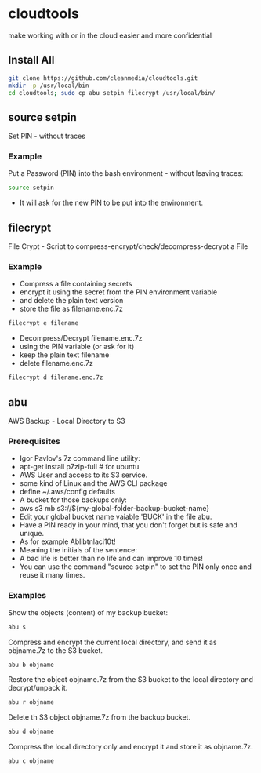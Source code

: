 # cloudtools
make working with or in the cloud easier and more confidential

## Install All
```bash
git clone https://github.com/cleanmedia/cloudtools.git
mkdir -p /usr/local/bin
cd cloudtools; sudo cp abu setpin filecrypt /usr/local/bin/
```

## source setpin
Set PIN - without traces

### Example

Put a Password (PIN) into the bash environment - without leaving traces:
```bash
source setpin
```

* It will ask for the new PIN to be put into the environment.


## filecrypt
File Crypt - Script to compress-encrypt/check/decompress-decrypt a File

### Example

* Compress a file containing secrets
* encrypt it using the secret from the PIN environment variable
* and delete the plain text version
* store the file as filename.enc.7z

```bash
filecrypt e filename
```

* Decompress/Decrypt filename.enc.7z
* using the PIN variable (or ask for it)
* keep the plain text filename
* delete filename.enc.7z

```bash
filecrypt d filename.enc.7z
```


## abu
AWS Backup - Local Directory to S3

### Prerequisites

* Igor Pavlov's 7z command line utility:
* apt-get install p7zip-full # for ubuntu
* AWS User and access to its S3 service.
* some kind of Linux and the AWS CLI package
* define ~/.aws/config defaults
* A bucket for those backups only:
* aws s3 mb s3://${my-global-folder-backup-bucket-name}
* Edit your global bucket name vaiable 'BUCK' in the file abu.
* Have a PIN ready in your mind, that you don't forget but is safe and unique.
* As for example Ablibtnlaci10t!
* Meaning the initials of the sentence:
* A bad life is better than no life and can improve 10 times!
* You can use the command "source setpin" to set the PIN only once and reuse it many times.

### Examples

Show the objects (content) of my backup bucket:
```bash
abu s
```

Compress and encrypt the current local directory, and send it as objname.7z to the S3 bucket.
```bash
abu b objname
```

Restore the object objname.7z from the S3 bucket to the local directory and decrypt/unpack it.
```bash
abu r objname
```

Delete th S3 object objname.7z from the backup bucket.
```bash
abu d objname
```

Compress the local directory only and encrypt it and store it as objname.7z.
```bash
abu c objname
```


